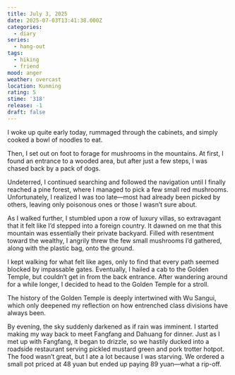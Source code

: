 ```yaml
---
title: July 3, 2025
date: 2025-07-03T13:41:38.000Z
categories:
  - diary
series:
  - hang-out
tags:
  - hiking
  - friend
mood: anger
weather: overcast
location: Kunming
rating: 5
stime: '318'
release: -1
draft: false
---
```


I woke up quite early today, rummaged through the cabinets, and simply cooked a bowl of noodles to eat.  

Then, I set out on foot to forage for mushrooms in the mountains. At first, I found an entrance to a wooded area, but after just a few steps, I was chased back by a pack of dogs.  

Undeterred, I continued searching and followed the navigation until I finally reached a pine forest, where I managed to pick a few small red mushrooms. Unfortunately, I realized I was too late—most had already been picked by others, leaving only poisonous ones or those I wasn’t sure about.  

As I walked further, I stumbled upon a row of luxury villas, so extravagant that it felt like I’d stepped into a foreign country. It dawned on me that this mountain was essentially their private backyard. Filled with resentment toward the wealthy, I angrily threw the few small mushrooms I’d gathered, along with the plastic bag, onto the ground.  

I kept walking for what felt like ages, only to find that every path seemed blocked by impassable gates. Eventually, I hailed a cab to the Golden Temple, but couldn’t get in from the back entrance. After wandering around for a while longer, I decided to head to the Golden Temple for a stroll.  

The history of the Golden Temple is deeply intertwined with Wu Sangui, which only deepened my reflection on how entrenched class divisions have always been.  

By evening, the sky suddenly darkened as if rain was imminent. I started making my way back to meet Fangfang and Dahuang for dinner. Just as I met up with Fangfang, it began to drizzle, so we hastily ducked into a roadside restaurant serving pickled mustard green and pork trotter hotpot. The food wasn’t great, but I ate a lot because I was starving. We ordered a small pot priced at 48 yuan but ended up paying 89 yuan—what a rip-off. 